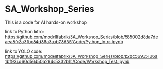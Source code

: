 # SA_Workshop_Series
This is a code for AI hands-on workshop

link to Python Intro:
https://github.com/modellfabrik/SA_Workshop_Series/blob/585002d8da7deaea8fc2a3fbc84d35a3aab73635/Code/Python_Intro.ipynb

link to YOLO code:
https://github.com/modellfabrik/SA_Workshop_Series/blob/b2dc56935106a1bf934d60d56450a294c5332b1b/Code/Workshop_Test.ipynb
